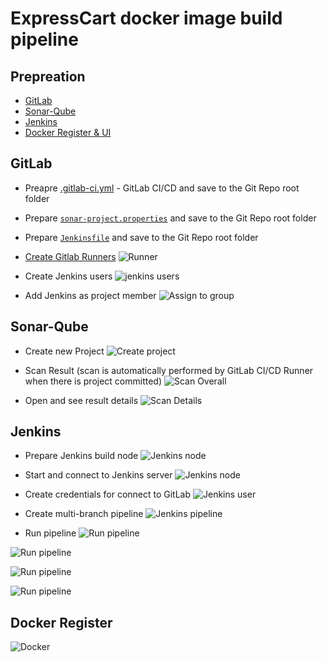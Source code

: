 # ExpressCart docker image build pipeline

## Prepreation
- [GitLab](../infra/GitLab)
- [Sonar-Qube](../infra/sonarqube)
- [Jenkins](../infra/jenkins)
- [Docker Register & UI](../infra/Repo)


## GitLab

- Preapre [.gitlab-ci.yml](./.gitlab-ci.yml) - GitLab CI/CD and save to the Git Repo root folder

- Prepare [`sonar-project.properties`](./sonar-project.properties) and save to the Git Repo root folder

- Prepare [`Jenkinsfile`](./Jenkinsfile) and save to the Git Repo root folder

- [Create Gitlab Runners](https://docs.gitlab.com/ee/tutorials/create_register_first_runner/index.html#create-and-register-a-project-runner)
![Runner](../screen/gitlab_create_runners.jpg)

- Create Jenkins users
![jenkins users](../screen/gitlab_create_jenkins.jpg)

- Add Jenkins as project member
![Assign to group](../screen/gitlab_assign_jenkins.jpg)


## Sonar-Qube

- Create new Project
![Create project](../screen/sonarqube_create_project.jpg)

- Scan Result (scan is automatically performed by GitLab CI/CD Runner when there is project committed)
![Scan Overall](../screen/sonarqube_scan_overall.jpg)

- Open and see result details
![Scan Details](../screen/sonarqube_scan_detailsl.jpg)


## Jenkins 

- Prepare Jenkins build node
![Jenkins node](../screen/jenkins_create_node-1.jpg)

- Start and connect to Jenkins server
![Jenkins node](../screen/jenkins_create_node-2.jpg)

- Create credentials for connect to GitLab
![Jenkins user](../screen/jenkins_create_user.jpg)

- Create multi-branch pipeline
![Jenkins pipeline](../screen/jenkins_create_pipeline.jpg)

- Run pipeline
![Run pipeline](../screen/jenkins_run_pipeline-1.jpg)

![Run pipeline](../screen/jenkins_run_pipeline-2.jpg)

![Run pipeline](../screen/jenkins_run_pipeline-3.jpg)

![Run pipeline](../screen/jenkins_run_pipeline-4.jpg)


## Docker Register
![Docker](../screen/docker_image_repo.jpg)


